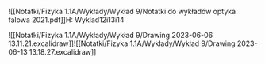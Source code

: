 ![[Notatki/Fizyka 1.1A/Wykłady/Wykład 9/Notatki do wykładów optyka falowa 2021.pdf]]H: Wyklad12i13i14

![[Notatki/Fizyka 1.1A/Wykłady/Wykład 9/Drawing 2023-06-06 13.11.21.excalidraw]]![[Notatki/Fizyka 1.1A/Wykłady/Wykład 9/Drawing 2023-06-13 13.18.27.excalidraw]]
